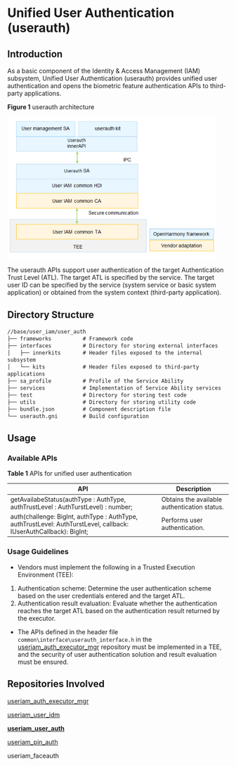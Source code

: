 # Unified User Authentication (userauth)



## Introduction

As a basic component of the Identity & Access Management (IAM) subsystem, Unified User Authentication (userauth) provides unified user authentication and opens the biometric feature authentication APIs to third-party applications.

**Figure 1** userauth architecture

<img src="figures/userauth_architecture.png" alt="userauth_architecture" style="zoom:80%;" />



The userauth APIs support user authentication of the target Authentication Trust Level (ATL). The target ATL is specified by the service. The target user ID can be specified by the service (system service or basic system application) or obtained from the system context (third-party application).

## Directory Structure

```undefined
//base/user_iam/user_auth
├── frameworks			# Framework code
├── interfaces			# Directory for storing external interfaces
│   ├── innerkits		# Header files exposed to the internal subsystem
│   └── kits			# Header files exposed to third-party applications
├── sa_profile			# Profile of the Service Ability
├── services			# Implementation of Service Ability services
├── test				# Directory for storing test code
├── utils				# Directory for storing utility code
├── bundle.json			# Component description file
└── userauth.gni		# Build configuration
```


## Usage

### Available APIs

**Table 1** APIs for unified user authentication

| API | Description                            |
| ------ | -------------------------------- |
| getAvailabeStatus(authType : AuthType, authTrustLevel : AuthTurstLevel) : number; | Obtains the available authentication status.|
| auth(challenge: BigInt, authType : AuthType, authTrustLevel: AuthTurstLevel, callback: IUserAuthCallback): BigInt; | Performs user authentication. |

### Usage Guidelines

- Vendors must implement the following in a Trusted Execution Environment (TEE):

1. Authentication scheme: Determine the user authentication scheme based on the user credentials entered and the target ATL.
2. Authentication result evaluation: Evaluate whether the authentication reaches the target ATL based on the authentication result returned by the executor.

- The APIs defined in the header file ```common\interface\userauth_interface.h``` in the [useriam_auth_executor_mgr](https://gitee.com/openharmony-sig/useriam_coauth) repository must be implemented in a TEE, and the security of user authentication solution and result evaluation must be ensured.



## Repositories Involved

[useriam_auth_executor_mgr](https://gitee.com/openharmony/useriam_auth_executor_mgr/blob/master/README.md)

[useriam_user_idm](https://gitee.com/openharmony/useriam_user_idm/blob/master/README.md)

**[useriam_user_auth](https://gitee.com/openharmony/useriam_user_auth/blob/master/README.md)**

[useriam_pin_auth](https://gitee.com/openharmony/useriam_pin_auth/blob/master/README.md)

useriam_faceauth
